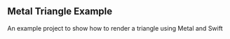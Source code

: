## Metal Triangle Example
An example project to show how to render a triangle using Metal and Swift 
